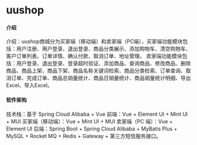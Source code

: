 # uushop

#### 介绍

介绍：uushop商城分为买家端（移动端）和卖家端（PC端），买家端功能模块包括：用户注册、用户登录、退出登录、商品分类展示、添加购物车、清空购物车、客户订单列表、订单详情、确认付款、取消订单、地址管理。
卖家端功能模块包括：用户登录、退出登录、登录超时验证、添加商品、查询商品、修改商品、删除商品、商品上架、商品下架、商品名称关键词检索、商品分类检索、订单查询、取消订单、完成订单、商品总销量统计、商品日销量统计、商品销量统计明细、导出Excel、导入Excel。


#### 软件架构
技术栈：基于 Spring Cloud Alibaba + Vue
前端：Vue + Element UI + Mint UI + MUI
买家端（移动端）：Vue + Mint UI + MUI
卖家端（PC 端）：Vue + Element UI
后端：Spring Boot + Spring Cloud Alibaba + MyBatis Plus + MySQL + Rocket MQ + Redis + Gateway + 第三方短信服务接口。



